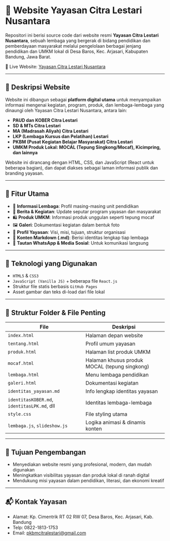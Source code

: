 # 🌱 Website Yayasan Citra Lestari Nusantara

Repositori ini berisi source code dari website resmi **Yayasan Citra Lestari Nusantara**, sebuah lembaga yang bergerak di bidang pendidikan dan pemberdayaan masyarakat melalui pengelolaan berbagai jenjang pendidikan dan UMKM lokal di Desa Baros, Kec. Arjasari, Kabupaten Bandung, Jawa Barat.

🔗 Live Website: [Yayasan Citra Lestari Nusantara](https://yayasan-citra-lestari-nusantara.vercel.app/)

---

## 📌 Deskripsi Website

Website ini dibangun sebagai **platform digital utama** untuk menyampaikan informasi mengenai kegiatan, program, produk, dan lembaga-lembaga yang dinaungi oleh Yayasan Citra Lestari Nusantara, antara lain:

- **PAUD dan KOBER Citra Lestari**
- **SD & MTs Citra Lestari**
- **MA (Madrasah Aliyah) Citra Lestari**
- **LKP (Lembaga Kursus dan Pelatihan) Lestari**
- **PKBM (Pusat Kegiatan Belajar Masyarakat) Citra Lestari**
- **UMKM Produk Lokal: MOCAL (Tepung Singkong/Mocaf), Kicimpring, dan lainnya**

Website ini dirancang dengan HTML, CSS, dan JavaScript (React untuk beberapa bagian), dan dapat diakses sebagai laman informasi publik dan branding yayasan.

---

## 🧩 Fitur Utama

- 🏫 **Informasi Lembaga**: Profil masing-masing unit pendidikan
- 📢 **Berita & Kegiatan**: Update seputar program yayasan dan masyarakat
- 🛍️ **Produk UMKM**: Informasi produk unggulan seperti tepung mocaf
- 🖼️ **Galeri**: Dokumentasi kegiatan dalam bentuk foto
- 📄 **Profil Yayasan**: Visi, misi, tujuan, struktur organisasi
- 📑 **Konten Markdown (.md)**: Berisi identitas lengkap tiap lembaga
- 💬 **Tautan WhatsApp & Media Sosial**: Untuk komunikasi langsung

---

## 🚀 Teknologi yang Digunakan

- `HTML5` & `CSS3`
- `JavaScript (Vanilla JS)` + beberapa file `React.js`
- Struktur file statis berbasis `GitHub Pages`
- Asset gambar dan teks di-load dari file lokal

---

## 📁 Struktur Folder & File Penting

| File | Deskripsi |
|------|-----------|
| `index.html` | Halaman depan website |
| `tentang.html` | Profil umum yayasan |
| `produk.html` | Halaman list produk UMKM |
| `mocaf.html` | Halaman khusus produk MOCAL (tepung singkong) |
| `lembaga.html` | Menu lembaga pendidikan |
| `galeri.html` | Dokumentasi kegiatan |
| `identitas_yayasan.md` | Info lengkap identitas yayasan |
| `identitasKOBER.md`, `identitasLPK.md`, dll | Identitas lembaga-lembaga |
| `style.css` | File styling utama |
| `lembaga.js`, `slideshow.js` | Logika animasi & dinamis konten |

---

## 📌 Tujuan Pengembangan

- Menyediakan website resmi yang profesional, modern, dan mudah digunakan
- Meningkatkan visibilitas yayasan dan produk lokal di ranah digital
- Mendukung misi yayasan dalam pendidikan, literasi, dan ekonomi kreatif

---

## 📬 Kontak Yayasan
- Alamat: Kp. Cimentrik RT 02 RW 07, Desa Baros, Kec. Arjasari, Kab. Bandung
- Telp: 0822-1813-1753
- Email: pkbmcitralestari@gmail.com
